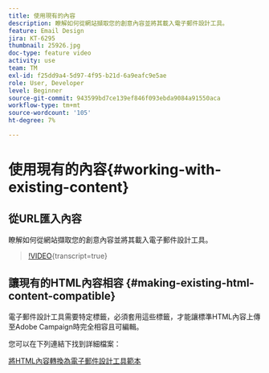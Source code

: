 ```yaml
---
title: 使用現有的內容
description: 瞭解如何從網站擷取您的創意內容並將其載入電子郵件設計工具。
feature: Email Design
jira: KT-6295
thumbnail: 25926.jpg
doc-type: feature video
activity: use
team: TM
exl-id: f25dd9a4-5d97-4f95-b21d-6a9eafc9e5ae
role: User, Developer
level: Beginner
source-git-commit: 943599bd7ce139ef846f093ebda9084a91550aca
workflow-type: tm+mt
source-wordcount: '105'
ht-degree: 7%

---
```


# 使用現有的內容{#working-with-existing-content}

## 從URL匯入內容

瞭解如何從網站擷取您的創意內容並將其載入電子郵件設計工具。

>[!VIDEO](https://video.tv.adobe.com/v/25926?learn=on){transcript=true}

## 讓現有的HTML內容相容 {#making-existing-html-content-compatible}

電子郵件設計工具需要特定標籤，必須套用這些標籤，才能讓標準HTML內容上傳至Adobe Campaign時完全相容且可編輯。

您可以在下列連結下找到詳細檔案：

[將HTML內容轉換為電子郵件設計工具範本](https://experienceleague.adobe.com/docs/campaign-standard/using/designing-content/building-email-content/using-existing-content.html?lang=en)
